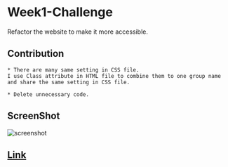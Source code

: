 # Week1-Challenge
Refactor the website to make it more accessible.

## Contribution
```
* There are many same setting in CSS file.
I use Class attribute in HTML file to combine them to one group name and share the same setting in CSS file.

* Delete unnecessary code.
```
## ScreenShot

![screenshot](./assets/images/Screenshot.png)

## [Link](https://gongtianchou.github.io/Week1-Challenge/)
